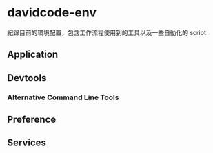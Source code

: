 # davidcode-env

紀錄目前的環境配置，包含工作流程使用到的工具以及一些自動化的 script

## Application



## Devtools


### Alternative Command Line Tools


## Preference


## Services
